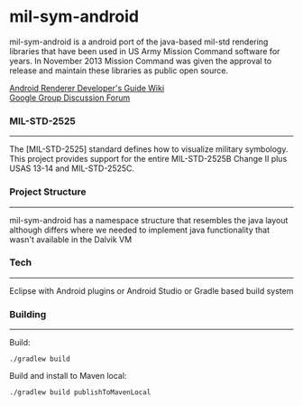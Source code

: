 
# mil-sym-android

mil-sym-android is a android port of the java-based mil-std rendering libraries that have been used in US Army Mission Command software for years.  In November 2013 Mission Command was given the approval to release and maintain these libraries as public open source.  

[Android Renderer Developer's Guide Wiki](https://github.com/missioncommand/mil-sym-android/wiki)  
[Google Group Discussion Forum](https://groups.google.com/forum/#!forum/mission-command-milstd-renderer)  

### MIL-STD-2525
---
The [MIL-STD-2525] standard defines how to visualize military symbology.  This project provides support for the entire MIL-STD-2525B Change II plus USAS 13-14 and MIL-STD-2525C.  

### Project Structure
---
mil-sym-android has a namespace structure that resembles the java layout although differs where we needed to implement java functionality that wasn't available in the Dalvik VM


### Tech
---

Eclipse with Android plugins
or
Android Studio
or
Gradle based build system

### Building
---

Build:
````
./gradlew build
````

Build and install to Maven local:
````
./gradlew build publishToMavenLocal
````